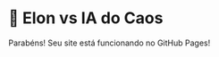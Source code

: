<!DOCTYPE html>
<html>
  <head>
    <meta charset="UTF-8" />
    <title>Elon vs IA do Caos</title>
  </head>
  <body>
    <h1>🚀 Elon vs IA do Caos</h1>
    <p>Parabéns! Seu site está funcionando no GitHub Pages!</p>
  </body>
</html>
